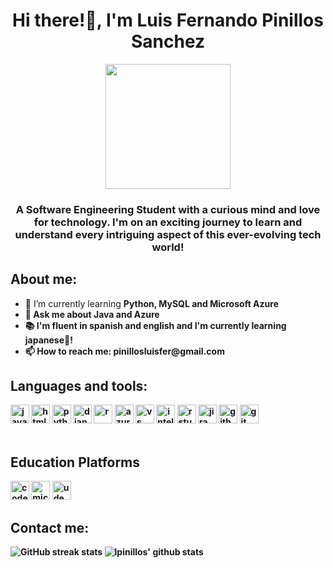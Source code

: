<div id = "header" align = "center">
  <h1>Hi there!👋, I'm Luis Fernando Pinillos Sanchez</h1>
  <img src = "https://media.giphy.com/media/v1.Y2lkPTc5MGI3NjExdjVmNjd0dzZ2OGw1cTIwYzZzZ3c2NjZtNWIyNHp1dGM3bGU2bjNmbyZlcD12MV9pbnRlcm5hbF9naWZfYnlfaWQmY3Q9Zw/26tn33aiTi1jkl6H6/giphy.gif"
    width = 200/>
  <h3>A Software Engineering Student with a curious mind and love for technology. I'm on an exciting journey to learn and understand every intriguing aspect of this ever-evolving tech world!</h3>
</div>

<div id = "aboutMe" align = "left">
  <h2>About me:</h2>
  <ul>
    <li>🌱 I’m currently learning <strong>Python, MySQL and Microsoft Azure</strong</li>
    <li>💬 Ask me about <strong>Java and Azure</strong></li>
    <li>📚 I'm fluent in spanish and english and I'm currently learning japanese🎌!</li>
    <li>📫 How to reach me:<strong> pinillosluisfer@gmail.com</strong></li>
    
  </ul>
</div>
<div>
  <h2>Languages and tools:</h2>
  <img src='https://img.shields.io/badge/java-%23ED8B00.svg?style=for-the-badge&logo=openjdk&logoColor=white' alt='java' height='30'>
  <img src='https://img.shields.io/badge/html5-%23E34F26.svg?style=for-the-badge&logo=html5&logoColor=white' alt='html' height='30'>
  <img src='https://img.shields.io/badge/python-3670A0?style=for-the-badge&logo=python&logoColor=ffdd54' alt='python' height='30'>
  <img src='https://img.shields.io/badge/django-%23092E20.svg?style=for-the-badge&logo=django&logoColor=white' alt='django' height='30'>
  <img src='https://img.shields.io/badge/r-%23276DC3.svg?style=for-the-badge&logo=r&logoColor=white' alt='r' height='30'>
  <img src='https://img.shields.io/badge/azure-%230072C6.svg?style=for-the-badge&logo=microsoftazure&logoColor=white' alt='azure' height='30'>
  <img src='https://img.shields.io/badge/Visual%20Studio%20Code-0078d7.svg?style=for-the-badge&logo=visual-studio-code&logoColor=white' alt='vs' height='30'>
  <img src='https://img.shields.io/badge/IntelliJIDEA-000000.svg?style=for-the-badge&logo=intellij-idea&logoColor=white' alt='intellij' height='30'>
  <img src='https://img.shields.io/badge/RStudio-4285F4?style=for-the-badge&logo=rstudio&logoColor=white' alt='rstudio' height='30'>
  <img src='https://img.shields.io/badge/jira-%230A0FFF.svg?style=for-the-badge&logo=jira&logoColor=white' alt='jira' height='30'>
  <img src='https://img.shields.io/badge/github-%23121011.svg?style=for-the-badge&logo=github&logoColor=white' alt='github' height='30'>
  <img src='https://img.shields.io/badge/git-%23F05033.svg?style=for-the-badge&logo=git&logoColor=white' alt='git' height='30'>
</div>
<br>
<div>
  <h2>Education Platforms</h2>
  <img src='https://img.shields.io/badge/Codecademy-FFF0E5?style=for-the-badge&logo=codecademy&logoColor=1F243A' alt='codeAcademy' height='30'>
  <img src='https://img.shields.io/badge/Microsoft_Learn-258ffa?style=for-the-badge&logo=microsoft&logoColor=white' alt='microLearn' height='30'>
  <img src='https://img.shields.io/badge/Udemy-A435F0?style=for-the-badge&logo=Udemy&logoColor=white' alt='udemy' height='30'>
</div>

<div>
  <h2>Contact me:</h2>
</div>


![GitHub streak stats](https://streak-stats.demolab.com/?user=lpinillos&show_icons=true&theme=tokyonight&count_private=true) 
![lpinillos' github stats](https://github-readme-stats.vercel.app/api?username=lpinillos&show_icons=true&theme=tokyonight)

<!--
**lpinillos/lpinillos** is a ✨ _special_ ✨ repository because its `README.md` (this file) appears on your GitHub profile.

Here are some ideas to get you started:

- 🔭 I’m currently working on ...
- 🌱 I’m currently learning ...
- 👯 I’m looking to collaborate on ...
- 🤔 I’m looking for help with ...

- 📫 How to reach me: ...
- 😄 Pronouns: ...
- ⚡ Fun fact: ...
-->
